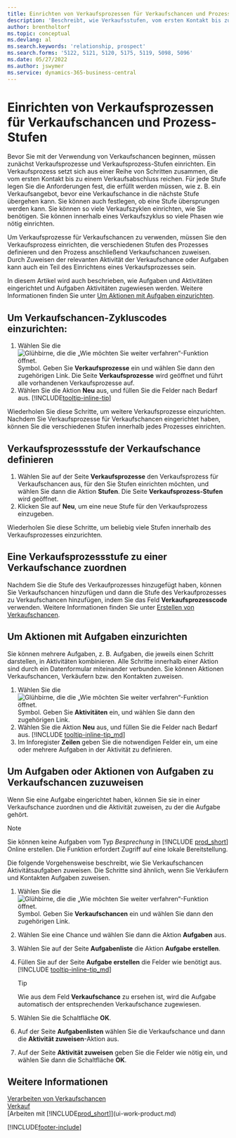 ```yaml
---
title: Einrichten von Verkaufsprozessen für Verkaufschancen und Prozess-Stufen
description: 'Beschreibt, wie Verkaufsstufen, vom ersten Kontakt bis zum Schließen definiert, einen Verkaufsprozess erstellt und diesen zu Verkaufschancen in Business Central zuweist.'
author: brentholtorf
ms.topic: conceptual
ms.devlang: al
ms.search.keywords: 'relationship, prospect'
ms.search.forms: '5122, 5121, 5120, 5175, 5119, 5098, 5096'
ms.date: 05/27/2022
ms.author: jswymer
ms.service: dynamics-365-business-central
---
```

# <a name="set-up-opportunity-sales-cycles-and-cycle-stages"></a>Einrichten von Verkaufsprozessen für Verkaufschancen und Prozess-Stufen

Bevor Sie mit der Verwendung von Verkaufschancen beginnen, müssen zunächst Verkaufsprozesse und Verkaufsprozess-Stufen einrichten. Ein Verkaufsprozess setzt sich aus einer Reihe von Schritten zusammen, die vom ersten Kontakt bis zu einem Verkaufsabschluss reichen. Für jede Stufe legen Sie die Anforderungen fest, die erfüllt werden müssen, wie z. B. ein Verkaufsangebot, bevor eine Verkaufschance in die nächste Stufe übergehen kann. Sie können auch festlegen, ob eine Stufe übersprungen werden kann. Sie können so viele Verkaufszyklen einrichten, wie Sie benötigen. Sie können innerhalb eines Verkaufszyklus so viele Phasen wie nötig einrichten.

Um Verkaufsprozesse für Verkaufschancen zu verwenden, müssen Sie den Verkaufsprozess einrichten, die verschiedenen Stufen des Prozesses definieren und den Prozess anschließend Verkaufschancen zuweisen. Durch Zuweisen der relevanten Aktivität der Verkaufschance oder Aufgaben kann auch ein Teil des Einrichtens eines Verkaufsprozesses sein.

In diesem Artikel wird auch beschrieben, wie Aufgaben und Aktivitäten eingerichtet und Aufgaben Aktivitäten zugewiesen werden. Weitere Informationen finden Sie unter [Um Aktionen mit Aufgaben einzurichten](marketing-how-setup-opportunity-sales-cycles-stages.md#to-set-up-activities-with-tasks).

## <a name="to-set-up-opportunity-sales-cycle-codes"></a>Um Verkaufschancen-Zykluscodes einzurichten:

1. Wählen Sie die ![Glühbirne, die die „Wie möchten Sie weiter verfahren“-Funktion öffnet.](media/ui-search/search_small.png "Sagen Sie mir, was Sie tun möchten") Symbol. Geben Sie **Verkaufsprozesse** ein und wählen Sie dann den zugehörigen Link. Die Seite **Verkaufsprozesse** wird geöffnet und führt alle vorhandenen Verkaufsprozesse auf.
2. Wählen Sie die Aktion **Neu** aus, und füllen Sie die Felder nach Bedarf aus. [!INCLUDE[tooltip-inline-tip](includes/tooltip-inline-tip_md.md)]

Wiederholen Sie diese Schritte, um weitere Verkaufsprozesse einzurichten. Nachdem Sie Verkaufsprozesse für Verkaufschancen eingerichtet haben, können Sie die verschiedenen Stufen innerhalb jedes Prozesses einrichten.

## <a name="to-define-opportunity-sales-cycle-stages"></a>Verkaufsprozessstufe der Verkaufschance definieren

1. Wählen Sie auf der Seite **Verkaufsprozesse** den Verkaufsprozess für Verkaufschancen aus, für den Sie Stufen einrichten möchten, und wählen Sie dann die Aktion **Stufen**. Die Seite **Verkaufsprozess-Stufen** wird geöffnet.
2. Klicken Sie auf **Neu**, um eine neue Stufe für den Verkaufsprozess einzugeben.

Wiederholen Sie diese Schritte, um beliebig viele Stufen innerhalb des Verkaufsprozesses einzurichten.

## <a name="to-assign-stage-cycles-to-opportunities"></a>Eine Verkaufsprozessstufe zu einer Verkaufschance zuordnen

Nachdem Sie die Stufe des Verkaufprozesses hinzugefügt haben, können Sie Verkaufschancen hinzufügen und dann die Stufe des Verkaufprozesses zu Verkaufschancen hinzufügen, indem Sie das Feld **Verkaufsprozesscode** verwenden. Weitere Informationen finden Sie unter [Erstellen von Verkaufschancen](marketing-how-create-opportunities.md).

## <a name="to-set-up-activities-with-tasks"></a>Um Aktionen mit Aufgaben einzurichten

Sie können mehrere Aufgaben, z. B. Aufgaben, die jeweils einen Schritt darstellen, in Aktivitäten kombinieren. Alle Schritte innerhalb einer Aktion sind durch ein Datenformular miteinander verbunden. Sie können Aktionen Verkaufschancen, Verkäufern bzw. den Kontakten zuweisen.

1. Wählen Sie die ![Glühbirne, die die „Wie möchten Sie weiter verfahren“-Funktion öffnet.](media/ui-search/search_small.png "Sagen Sie mir, was Sie tun möchten") Symbol. Geben Sie **Aktivitäten** ein, und wählen Sie dann den zugehörigen Link.
2. Wählen Sie die Aktion **Neu** aus, und füllen Sie die Felder nach Bedarf aus. [!INCLUDE [tooltip-inline-tip_md](includes/tooltip-inline-tip_md.md)]
3. Im Inforegister **Zeilen** geben Sie die notwendigen Felder ein, um eine oder mehrere Aufgaben in der Aktivität zu definieren.

## <a name="to-assign-tasks-or-activities-of-tasks-to-opportunities"></a>Um Aufgaben oder Aktionen von Aufgaben zu Verkaufschancen zuzuweisen

Wenn Sie eine Aufgabe eingerichtet haben, können Sie sie in einer Verkaufschance zuordnen und die Aktivität zuweisen, zu der die Aufgabe gehört.

> [!NOTE]
> Sie können keine Aufgaben vom Typ *Besprechung* in [!INCLUDE [prod_short](includes/prod_short.md)] Online erstellen. Die Funktion erfordert Zugriff auf eine lokale Bereitstellung.

Die folgende Vorgehensweise beschreibt, wie Sie Verkaufschancen Aktivitätsaufgaben zuweisen. Die Schritte sind ähnlich, wenn Sie Verkäufern und Kontakten Aufgaben zuweisen.

1. Wählen Sie die ![Glühbirne, die die „Wie möchten Sie weiter verfahren“-Funktion öffnet.](media/ui-search/search_small.png "Sagen Sie mir, was Sie tun möchten") Symbol. Geben Sie **Verkaufschancen** ein und wählen Sie dann den zugehörigen Link.
2. Wählen Sie eine Chance und wählen Sie dann die Aktion **Aufgaben** aus.
3. Wählen Sie auf der Seite **Aufgabenliste** die Aktion **Aufgabe erstellen**.
4. Füllen Sie auf der Seite **Aufgabe erstellen** die Felder wie benötigt aus. [!INCLUDE [tooltip-inline-tip_md](includes/tooltip-inline-tip_md.md)]

    > [!TIP]
    > Wie aus dem Feld **Verkaufschance** zu ersehen ist, wird die Aufgabe automatisch der entsprechenden Verkaufschance zugewiesen.
5. Wählen Sie die Schaltfläche **OK**.
6. Auf der Seite **Aufgabenlisten** wählen Sie die Verkaufschance und dann die **Aktivität zuweisen**-Aktion aus.
7. Auf der Seite **Aktivität zuweisen** geben Sie die Felder wie nötig ein, und wählen Sie dann die Schaltfläche **OK**.

## <a name="see-also"></a>Weitere Informationen

[Verarbeiten von Verkaufschancen](marketing-processing-sales-opportunities.md)  
[Verkauf](sales-manage-sales.md)  
[Arbeiten mit [!INCLUDE[prod_short](includes/prod_short.md)]](ui-work-product.md)


[!INCLUDE[footer-include](includes/footer-banner.md)]
